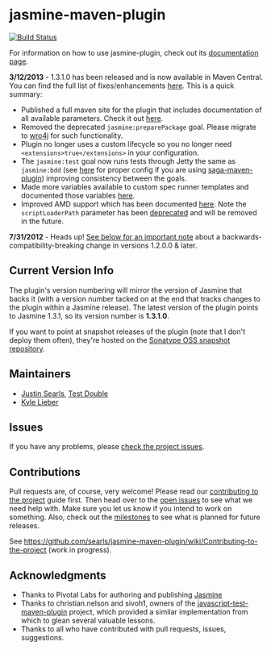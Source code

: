 jasmine-maven-plugin
====================

[![Build Status](https://secure.travis-ci.org/searls/jasmine-maven-plugin.png)](http://travis-ci.org/searls/jasmine-maven-plugin)

For information on how to use jasmine-plugin, check out its [documentation page](http://searls.github.com/jasmine-maven-plugin/).

<strong>3/12/2013</strong> - 1.3.1.0 has been released and is now available in Maven Central. You can find the full list of fixes/enhancements [here](http://searls.github.com/jasmine-maven-plugin/github-report.html). This is a quick summary:
 * Published a full maven site for the plugin that includes documentation of all available parameters.  Check it out [here](http://searls.github.com/jasmine-maven-plugin).
 * Removed the deprecated `jasmine:preparePackage` goal. Please migrate to [wro4j](http://code.google.com/p/wro4j/) for such functionality.
 * Plugin no longer uses a custom lifecycle so you no longer need `<extensions>true</extensions>` in your configuration.
 * The `jasmine:test` goal now runs tests through Jetty the same as `jasmine:bdd` (see [here](http://searls.github.com/jasmine-maven-plugin/code-coverage.html) for proper config if you are using [saga-maven-plugin](http://timurstrekalov.github.com/saga/)) improving consistency between the goals.
 * Made more variables available to custom spec runner templates and documented those variables [here](http://searls.github.com/jasmine-maven-plugin/spec-runner-templates.html).
 * Improved AMD support which has been documented [here](http://searls.github.com/jasmine-maven-plugin/amd-support.html). Note the `scriptLoaderPath` parameter has been [deprecated](http://searls.github.com/jasmine-maven-plugin/test-mojo.html#scriptLoaderPath) and will be removed in the future.

<strong>7/31/2012</strong> - Heads up! [See below for an important note](https://github.com/searls/jasmine-maven-plugin#lifecycle-extensions) about a backwards-compatibility-breaking change in versions 1.2.0.0 & later.

## Current Version Info

The plugin's version numbering will mirror the version of Jasmine that backs it (with a version number tacked on at the end that tracks changes to the plugin within a Jasmine release). The latest version of the plugin points to Jasmine 1.3.1, so its version number is **1.3.1.0**.

If you want to point at snapshot releases of the plugin (note that I don't deploy them often), they're hosted on the [Sonatype OSS snapshot repository](https://oss.sonatype.org/service/local/repositories/snapshots).

## Maintainers
* [Justin Searls](http://about.me/searls), [Test Double](http://testdouble.com)
* [Kyle Lieber](http://kylelieber.com)

## Issues

If you have any problems, please [check the project issues](https://github.com/searls/jasmine-maven-plugin/issues).

## Contributions

Pull requests are, of course, very welcome! Please read our [contributing to the project](https://github.com/searls/jasmine-maven-plugin/wiki/Contributing-to-the-project) guide first. Then head over to the [open issues](https://github.com/searls/jasmine-maven-plugin/issues) to see what we need help with. Make sure you let us know if you intend to work on something. Also, check out the [milestones](https://github.com/searls/jasmine-maven-plugin/issues/milestones) to see what is planned for future releases.

See https://github.com/searls/jasmine-maven-plugin/wiki/Contributing-to-the-project (work in progress).

## Acknowledgments
* Thanks to Pivotal Labs for authoring and publishing [Jasmine](http://github.com/pivotal/jasmine)
* Thanks to christian.nelson and sivoh1, owners of the [javascript-test-maven-plugin](http://code.google.com/p/javascript-test-maven-plugin/) project, which provided a similar implementation from which to glean several valuable lessons.
* Thanks to all who have contributed with pull requests, issues, suggestions.

